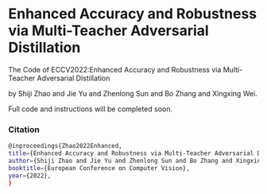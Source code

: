 # Enhanced Accuracy and Robustness via Multi-Teacher Adversarial Distillation
The Code of ECCV2022:Enhanced Accuracy and Robustness via Multi-Teacher Adversarial Distillation

by Shiji Zhao and Jie Yu and Zhenlong Sun and Bo Zhang and Xingxing Wei.

Full code and instructions will be completed soon.

### Citation

```bash
@inproceedings{Zhao2022Enhanced,
title={Enhanced Accuracy and Robustness via Multi-Teacher Adversarial Distillation},
author={Shiji Zhao and Jie Yu and Zhenlong Sun and Bo Zhang and Xingxing Wei},
booktitle={European Conference on Computer Vision},
year={2022},
}
```
